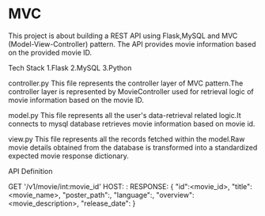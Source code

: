 # MVC
This project is about building a REST API using Flask,MySQL and MVC (Model-View-Controller) pattern. The API provides movie information based on the provided movie ID.

Tech Stack 1.Flask 2.MySQL 3.Python

controller.py This file represents the controller layer of MVC pattern.The controller layer is represented by MovieController used for retrieval logic of movie information based on the movie ID.

model.py This file represents all the user's data-retrieval related logic.It connects to mysql database retrieves movie information based on movie id.

view.py This file represents all the records fetched within the model.Raw movie details obtained from the database is transformed into a standardized expected movie response dictionary.

API Definition

GET '/v1/movie/int:movie_id' HOST: : RESPONSE: { "id":<movie_id>, "title":<movie_name>, "poster_path":, "language":, "overview":<movie_description>, "release_date": }
